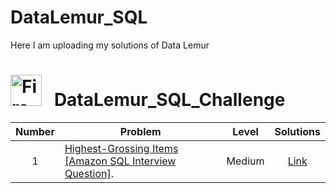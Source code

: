 # DataLemur_SQL
Here I am uploading my solutions of Data Lemur


# <img src="https://user-images.githubusercontent.com/74038190/216122041-518ac897-8d92-4c6b-9b3f-ca01dcaf38ee.png" alt="Fire" width="50px" /> &nbsp; DataLemur_SQL_Challenge &nbsp;
</div>


| Number| Problem  | Level | Solutions
| :---:| --- | :---: | :---: |
| 1 | [Highest-Grossing Items [Amazon SQL Interview Question]](https://datalemur.com/questions/sql-highest-grossing). | Medium |  [Link](https://github.com/jatin7k8/DataLemur_SQL/blob/main/SQL%20Solutions/1.Highest-Grossing%20Items%20%5BAmazon%20SQL%20Interview%20Question%5D.sql)|
